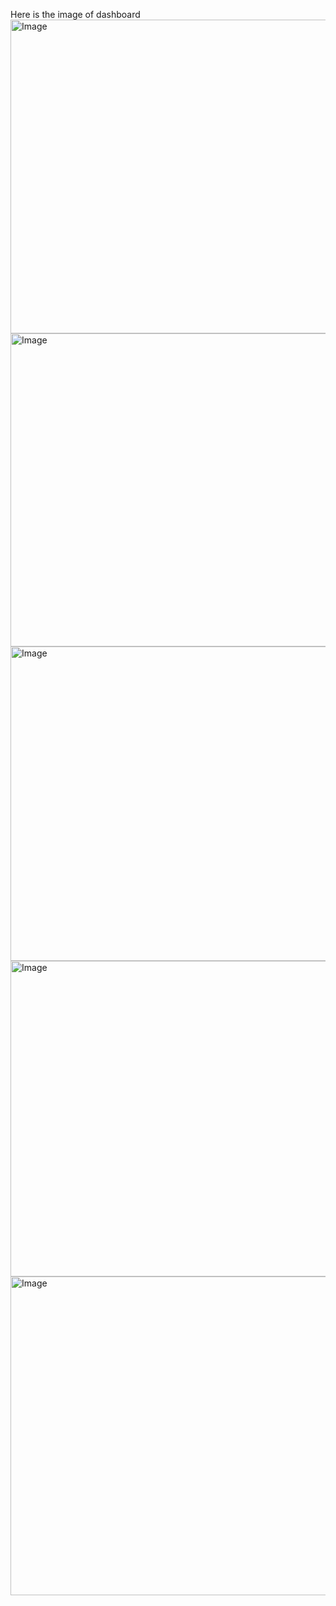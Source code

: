   Here is the image of dashboard
<img width="900" height="502" alt="Image" src="https://github.com/user-attachments/assets/bdf5b7bb-5041-472c-82ef-b689c99f45d1" />
<img width="893" height="501" alt="Image" src="https://github.com/user-attachments/assets/0f902d95-4e83-49f9-a56d-1b92af1ea23b" />
<img width="880" height="503" alt="Image" src="https://github.com/user-attachments/assets/0b6a22fd-0f45-4ace-9691-21bd18782d27" />
<img width="895" height="505" alt="Image" src="https://github.com/user-attachments/assets/c2e230a3-1010-4450-94d4-d8144d68e2d5" />
<img width="895" height="510" alt="Image" src="https://github.com/user-attachments/assets/b5644097-841b-471c-a95d-b7b42dd5daa7" />

